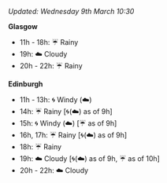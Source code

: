 *Updated: Wednesday 9th March 10:30*

**Glasgow**

* 11h - 18h: :umbrella: Rainy
* 19h: :cloud: Cloudy
* 20h - 22h: :umbrella: Rainy

**Edinburgh**

* 11h - 13h: :cyclone: Windy (:cloud:)
* 14h: :umbrella: Rainy [:cyclone:(:cloud:) as of 9h]
* 15h: :cyclone: Windy (:cloud:) [:umbrella: as of 9h]
* 16h, 17h: :umbrella: Rainy [:cyclone:(:cloud:) as of 9h]
* 18h: :umbrella: Rainy
* 19h: :cloud: Cloudy [:cyclone:(:cloud:) as of 9h, :umbrella: as of 10h]
* 20h - 22h: :cloud: Cloudy
